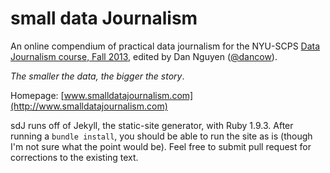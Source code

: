 small data Journalism
====================

An online compendium of practical data journalism for the NYU-SCPS [Data Journalism course, Fall 2013](http://www.scps.nyu.edu/content/scps/academics/course_detail.html?id=WRIT1-CE9787), edited by Dan Nguyen ([@dancow](http://twitter.com/dancow)).

*The smaller the data, the bigger the story*.

Homepage: [www.smalldatajournalism.com](http://www.smalldatajournalism.com)

sdJ runs off of Jekyll, the static-site generator, with Ruby 1.9.3. After running a `bundle install`, you should be able to run the site as is (though I'm not sure what the point would be). Feel free to submit pull request for corrections to the existing text.




